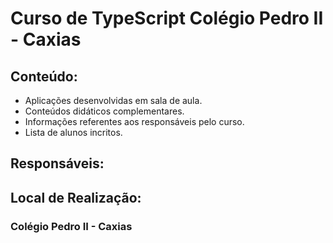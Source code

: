 # Curso de TypeScript Colégio Pedro II - Caxias

## Conteúdo:
+ Aplicações desenvolvidas em sala de aula.
+ Conteúdos didáticos complementares.
+ Informações referentes aos responsáveis pelo curso.
+ Lista de alunos incritos.

## Responsáveis:

## 

## Local de Realização:
### Colégio Pedro II - Caxias 
